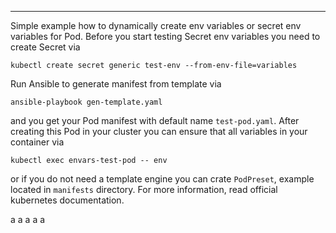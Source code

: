 ---


Simple example how to dynamically create env variables or secret env variables for Pod. Before you start testing Secret env variables you need to create Secret via

```
kubectl create secret generic test-env --from-env-file=variables
```

Run Ansible to generate manifest from template via 

```
ansible-playbook gen-template.yaml
```

and you get your Pod manifest with default name `test-pod.yaml`. After creating this Pod in your cluster you can ensure that all variables
in your container via

```
kubectl exec envars-test-pod -- env
```

or if you do not need a template engine you can crate `PodPreset`, example located in `manifests` directory. For more information, read official kubernetes documentation.





a
a
a
a
a
